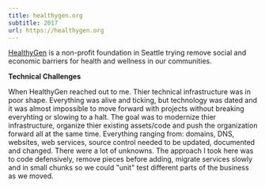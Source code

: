 ```yaml
---
title: healthygen.org
subtitle: 2017
url: https://healthygen.org
---
```

[HealthyGen](//healthygen.org) is a non-profit foundation in Seattle trying remove social and economic barriers for health and wellness in our communities.


<b>Technical Challenges</b>
<p>
When HealthyGen reached out to me. Thier technical infrastructure was in poor shape. Everything was alive and ticking, but technology was dated and it was almost impossible to move forward with projects without breaking everyhting or slowing to a halt. The goal was to modernize thier infrastructure, organize thier existing assets/code and push the organization forward all at the same time. Everything ranging from: domains, DNS, websites, web services, source control needed to be updated, documented and changed. There were a lot of unknowns. The approach I took here was to code defensively, remove pieces before adding, migrate services slowly and in small chunks so we could "unit" test different parts of the business as we moved.
</p>